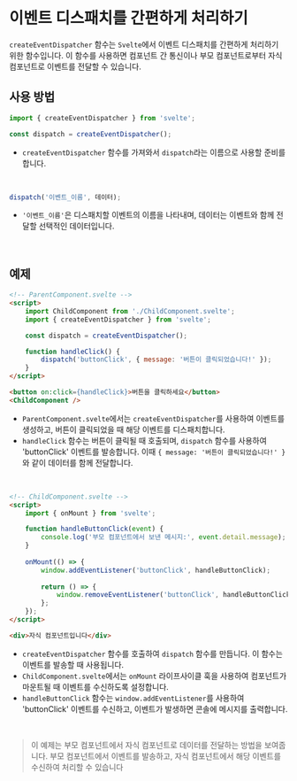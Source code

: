 # 이벤트 디스패치를 간편하게 처리하기

`createEventDispatcher` 함수는 `Svelte`에서 이벤트 디스패치를 간편하게 처리하기 위한 함수입니다. 이 함수를 사용하면 컴포넌트 간 통신이나 부모 컴포넌트로부터 자식 컴포넌트로 이벤트를 전달할 수 있습니다.

## 사용 방법

```js
import { createEventDispatcher } from 'svelte';

const dispatch = createEventDispatcher();
```

- `createEventDispatcher` 함수를 가져와서 `dispatch`라는 이름으로 사용할 준비를 합니다.

&nbsp;

```js
dispatch('이벤트_이름', 데이터);
```

- `'이벤트_이름'`은 디스패치할 이벤트의 이름을 나타내며, 데이터는 이벤트와 함께 전달할 선택적인 데이터입니다.

&nbsp;

## 예제

```html
<!-- ParentComponent.svelte -->
<script>
    import ChildComponent from './ChildComponent.svelte';
    import { createEventDispatcher } from 'svelte';

    const dispatch = createEventDispatcher();

    function handleClick() {
        dispatch('buttonClick', { message: '버튼이 클릭되었습니다!' });
    }
</script>

<button on:click={handleClick}>버튼을 클릭하세요</button>
<ChildComponent />
```

- `ParentComponent.svelte`에서는 `createEventDispatcher`를 사용하여 이벤트를 생성하고, 버튼이 클릭되었을 때 해당 이벤트를 디스패치합니다.
- `handleClick` 함수는 버튼이 클릭될 때 호출되며, `dispatch` 함수를 사용하여 'buttonClick' 이벤트를 발송합니다. 이때 `{ message: '버튼이 클릭되었습니다!' }`와 같이 데이터를 함께 전달합니다.

&nbsp;

```html
<!-- ChildComponent.svelte -->
<script>
    import { onMount } from 'svelte';

    function handleButtonClick(event) {
        console.log('부모 컴포넌트에서 보낸 메시지:', event.detail.message);
    }
    
    onMount(() => {
        window.addEventListener('buttonClick', handleButtonClick);
        
        return () => {
            window.removeEventListener('buttonClick', handleButtonClick);
        };
    });
</script>

<div>자식 컴포넌트입니다</div>
```

- `createEventDispatcher` 함수를 호출하여 `dispatch` 함수를 만듭니다. 이 함수는 이벤트를 발송할 때 사용됩니다.
- `ChildComponent.svelte`에서는 `onMount` 라이프사이클 훅을 사용하여 컴포넌트가 마운트될 때 이벤트를 수신하도록 설정합니다.
- `handleButtonClick` 함수는 `window.addEventListener`를 사용하여 'buttonClick' 이벤트를 수신하고, 이벤트가 발생하면 콘솔에 메시지를 출력합니다.

&nbsp;

> 이 예제는 부모 컴포넌트에서 자식 컴포넌트로 데이터를 전달하는 방법을 보여줍니다. 부모 컴포넌트에서 이벤트를 발송하고, 자식 컴포넌트에서 해당 이벤트를 수신하여 처리할 수 있습니다
